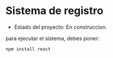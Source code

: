 <h1> Sistema de registro </h1>

- Estado del proyecto: En construccion. 

para ejecutar el sistema, debes poner:

```npm install react```
